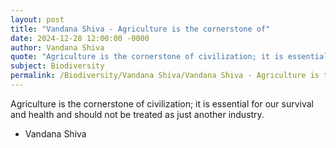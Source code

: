 ```yaml
---
layout: post
title: "Vandana Shiva - Agriculture is the cornerstone of"
date: 2024-12-28 12:00:00 -0000
author: Vandana Shiva
quote: "Agriculture is the cornerstone of civilization; it is essential for our survival and health and should not be treated as just another industry."
subject: Biodiversity
permalink: /Biodiversity/Vandana Shiva/Vandana Shiva - Agriculture is the cornerstone of
---
```


Agriculture is the cornerstone of civilization; it is essential for our survival and health and should not be treated as just another industry.

- Vandana Shiva

